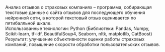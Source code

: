 Анализ отзывов о страховых компаниях – программа, собирающая текстовые данные с сайта отзывов для последующего обучения нейронной сети, в которой текстовый отзыв оценивается по пятибалльной шкале.\
Использованные технологии: Python (Библиотеки: Pandas, Numpy, Scikit-learn, tf-idf, BeautifulSoup4, Seaborn, nltk, matplotlib, CatBoost)\
Результат: улучшение объективности оценки работы страховых компаний, повышение скорости обработки пользовательских отзывов.
